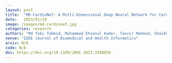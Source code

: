 ```yaml
---
layout: post
title:  "MD-CardioNet: A Multi-Dimensional Deep Neural Network for Cardiovascular Disease Diagnosis from Electrocardiogram"
date:   2023/01/10
image: /images/md-cardionet.jpg
categories: research
authors: "Md Toki Tahmid, Muhammad Ehsanul Kader, Tanvir Mahmud, Shaikh Anowarul Fattah"
venue: "IEEE Journal of Biomedical and Health Informatics"
arxiv: N/A
code: N/A
doi: https://doi.org/10.1109/JBHI.2023.3308856
---
```

